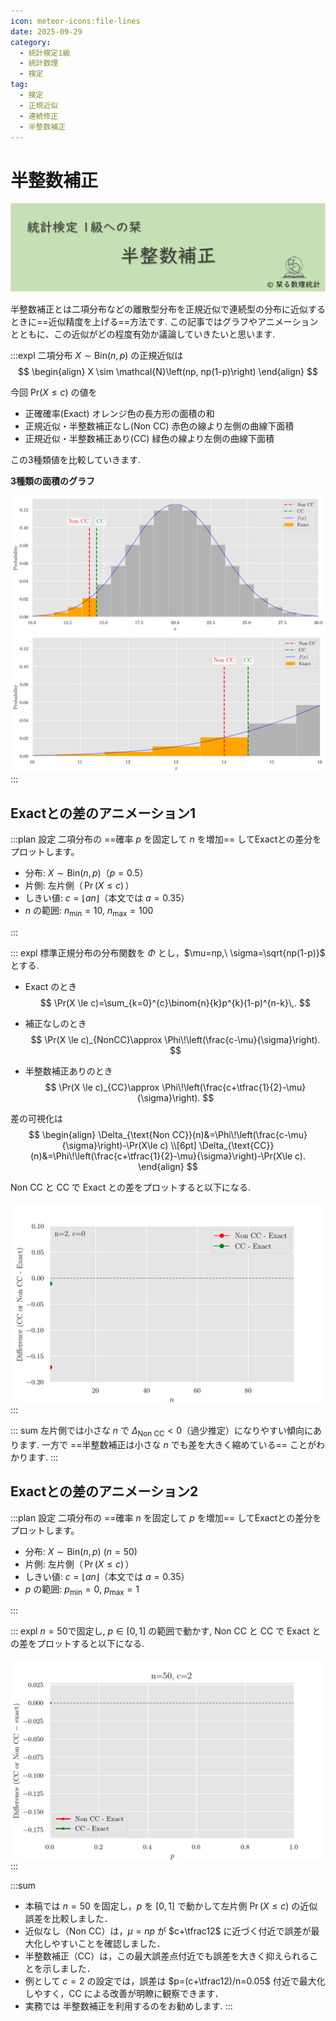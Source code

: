 ```yaml
---
icon: meteor-icons:file-lines
date: 2025-09-29
category:
  - 統計検定1級
  - 統計数理
  - 検定
tag:
  - 検定
  - 正規近似
  - 連続修正
  - 半整数補正
---
```


# 半整数補正
<div style="display: flex; gap: 10px; justify-content: center;">
  <img src="/assets/images/test/continuity_crrection/thumbnail.png" style="max-width: 100%; height: auto;">
</div>

半整数補正とは二項分布などの離散型分布を正規近似で連続型の分布に近似するときに==近似精度を上げる==方法です.
この記事ではグラフやアニメーションとともに、この近似がどの程度有効か議論していきたいと思います.

:::expl
二項分布 $X \sim \mathrm{Bin}(n, p)$ の正規近似は
$$
\begin{align}
X \sim \mathcal{N}\left(np, np(1-p)\right)
\end{align}
$$

今回 $\mathrm{Pr}(X \leq c)$ の値を
- 正確確率(Exact) オレンジ色の長方形の面積の和
- 正規近似・半整数補正なし(Non CC) 赤色の線より左側の曲線下面積
- 正規近似・半整数補正あり(CC) 緑色の線より左側の曲線下面積

この3種類値を比較していきます.

**3種類の面積のグラフ**
<div style="display: flex; gap: 10px; justify-content: center;">
  <img src="/assets/images/test/continuity_crrection/continuity_correction.png" style="max-width: 100%; height: auto;">
</div>

<div style="display: flex; gap: 10px; justify-content: center;">
  <img src="/assets/images/test/continuity_crrection/continuity_correction_zoom.png" style="max-width: 100%; height: auto;">
</div>
:::

## Exactとの差のアニメーション1
:::plan 設定
二項分布の ==確率 $p$ を固定して $n$ を増加== してExactとの差分をプロットします。

- 分布: $X\sim\mathrm{Bin}(n,p)$（$p=0.5$）  
- 片側: 左片側（$\,\Pr(X\le c)\,$）  
- しきい値: $c=\lfloor a n\rfloor$（本文では $a=0.35$）  
- $n$ の範囲: $n_{\min}=10,\ n_{\max}=100$

:::

::: expl
標準正規分布の分布関数を $\Phi$ とし，$\mu=np,\ \sigma=\sqrt{np(1-p)}$ とする.

- Exact のとき
$$
\Pr(X \le c)=\sum_{k=0}^{c}\binom{n}{k}p^{k}(1-p)^{n-k}\,.
$$

- 補正なしのとき
$$
\Pr(X \le c)_{NonCC}\approx \Phi\!\left(\frac{c-\mu}{\sigma}\right).
$$

- 半整数補正ありのとき
$$
\Pr(X \le c)_{CC}\approx \Phi\!\left(\frac{c+\tfrac{1}{2}-\mu}{\sigma}\right).
$$

差の可視化は
$$
\begin{align}
\Delta_{\text{Non CC}}(n)&=\Phi\!\left(\frac{c-\mu}{\sigma}\right)-\Pr(X\le c) \\[6pt]
\Delta_{\text{CC}}(n)&=\Phi\!\left(\frac{c+\tfrac{1}{2}-\mu}{\sigma}\right)-\Pr(X\le c).
\end{align}
$$

Non CC と CC で Exact との差をプロットすると以下になる.

<div style="display: flex; gap: 10px; justify-content: center;">
  <img src="/assets/images/test/continuity_crrection/cc_diff_convergence.gif" style="max-width: 100%; height: auto;">
</div>
:::

::: sum
左片側では小さな $n$ で $\Delta_{\text{Non CC}}<0$（過少推定）になりやすい傾向にあります.
一方で ==半整数補正は小さな $n$ でも差を大きく縮めている== ことがわかります.
:::

## Exactとの差のアニメーション2
:::plan 設定
二項分布の ==確率 $n$ を固定して $p$ を増加== してExactとの差分をプロットします。

- 分布: $X\sim\mathrm{Bin}(n,p)$ ($n=50$)
- 片側: 左片側（$\,\Pr(X\le c)\,$）  
- しきい値: $c=\lfloor a n\rfloor$（本文では $a=0.35$）  
- $p$ の範囲: $p_{\min}=0,\ p_{\max}=1$

:::

::: expl
$n=50$で固定し, $p \in [0,1]$ の範囲で動かす,
Non CC と CC で Exact との差をプロットすると以下になる.
<div style="display: flex; gap: 10px; justify-content: center;">
  <img src="/assets/images/test/continuity_crrection/cc_diff_over_p.gif" style="max-width: 100%; height: auto;">
</div>
:::

:::sum
- 本稿では $n=50$ を固定し，$p$ を $[0,1]$ で動かして左片側 $\Pr(X\le c)$ の近似誤差を比較しました．
- 近似なし（Non CC）は，$\mu=np$ が $c+\tfrac12$ に近づく付近で誤差が最大化しやすいことを確認しました．
- 半整数補正（CC）は，この最大誤差点付近でも誤差を大きく抑えられることを示しました．
- 例として $c=2$ の設定では，誤差は $p=(c+\tfrac12)/n=0.05$ 付近で最大化しやすく，CC による改善が明瞭に観察できます．
- 実務では 半整数補正を利用するのをお勧めします.
:::
